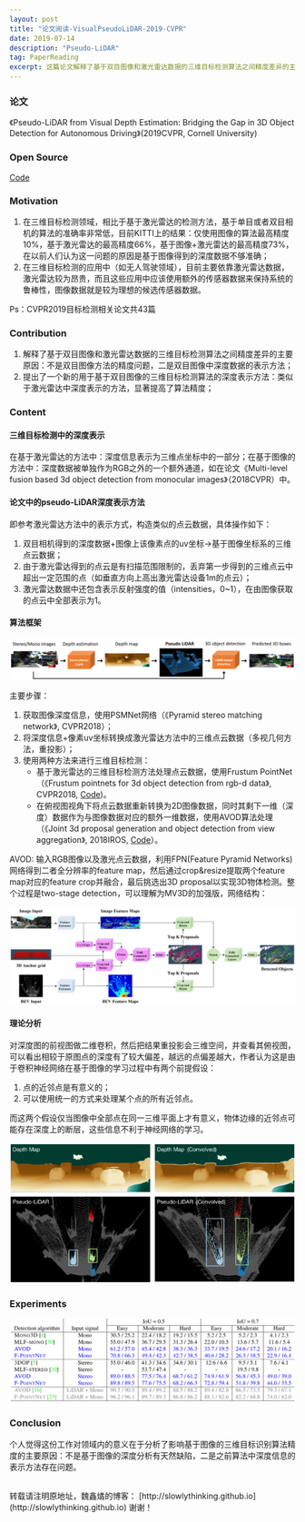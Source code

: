 ```yaml
---
layout: post
title: "论文阅读-VisualPseudoLiDAR-2019-CVPR"
date: 2019-07-14
description: "Pseudo-LiDAR"
tag: PaperReading
excerpt: 这篇论文解释了基于双目图像和激光雷达数据的三维目标检测算法之间精度差异的主要原因：不是双目图像方法的精度问题，二是双目图像中深度数据的表示方法；同时提出了一个新的用于基于双目图像的三维目标检测算法的深度表示方法：类似于激光雷达中深度表示的方法，显著提高了算法精度；给出了开源代码。
---
```


<script type="text/x-mathjax-config">
  MathJax.Hub.Config({
    tex2jax: {
      inlineMath: [ ['$','$'], ["\\(","\\)"] ],
      processEscapes: true
    }
  });
</script>
<script src="https://cdn.mathjax.org/mathjax/latest/MathJax.js?config=TeX-AMS-MML_HTMLorMML" type="text/javascript"></script>

### 论文

《Pseudo-LiDAR from Visual Depth Estimation: Bridging the Gap in 3D Object Detection for Autonomous Driving》(2019CVPR, Cornell University)

### Open Source

[Code](https://github.com/mileyan/pseudo_lidar)

### Motivation

1. 在三维目标检测领域，相比于基于激光雷达的检测方法，基于单目或者双目相机的算法的准确率非常低，目前KITTI上的结果：仅使用图像的算法最高精度10%，基于激光雷达的最高精度66%，基于图像+激光雷达的最高精度73%，在以前人们认为这一问题的原因是基于图像得到的深度数据不够准确；
2. 在三维目标检测的应用中（如无人驾驶领域），目前主要依靠激光雷达数据，激光雷达较为昂贵，而且这些应用中应该使用额外的传感器数据来保持系统的鲁棒性，图像数据就是较为理想的候选传感器数据。

Ps：CVPR2019目标检测相关论文共43篇

### Contribution

1. 解释了基于双目图像和激光雷达数据的三维目标检测算法之间精度差异的主要原因：不是双目图像方法的精度问题，二是双目图像中深度数据的表示方法；
2. 提出了一个新的用于基于双目图像的三维目标检测算法的深度表示方法：类似于激光雷达中深度表示的方法，显著提高了算法精度；

### Content

#### 三维目标检测中的深度表示

在基于激光雷达的方法中：深度信息表示为三维点坐标中的一部分；在基于图像的方法中：深度数据被单独作为RGB之外的一个额外通道，如在论文《Multi-level fusion based 3d object detection from monocular images》（2018CVPR）中。

#### 论文中的pseudo-LiDAR深度表示方法

即参考激光雷达方法中的表示方式，构造类似的点云数据，具体操作如下：

1. 双目相机得到的深度数据+图像上该像素点的uv坐标->基于图像坐标系的三维点云数据；
2. 由于激光雷达得到的点云是有扫描范围限制的，丢弃第一步得到的三维点云中超出一定范围的点（如垂直方向上高出激光雷达设备1m的点云）；
3. 激光雷达数据中还包含表示反射强度的值（intensities，0~1），在由图像获取的点云中全部表示为1。

#### 算法框架

![](/images/posts/PseudoLiDAR/Pipeline.png)

主要步骤：

1. 获取图像深度信息，使用PSMNet网络（《Pyramid stereo matching network》, CVPR2018）；
2. 将深度信息+像素uv坐标转换成激光雷达方法中的三维点云数据（多视几何方法，重投影）；
3. 使用两种方法来进行三维目标检测：
    * 基于激光雷达的三维目标检测方法处理点云数据，使用Frustum PointNet（《Frustum pointnets for 3d object detection from rgb-d data》, CVPR2018, [Code](https://github.com/charlesq34/frustum-pointnets))。
    * 在俯视图视角下将点云数据重新转换为2D图像数据，同时其剩下一维（深度）数据作为与图像数据对应的额外一维数据，使用AVOD算法处理（《Joint 3d proposal generation and object detection from view aggregation》, 2018IROS, [Code](https://github.com/kujason/avod)）。

AVOD:
输入RGB图像以及激光点云数据，利用FPN(Feature Pyramid Networks)网络得到二者全分辨率的feature map，然后通过crop&resize提取两个feature map对应的feature crop并融合，最后挑选出3D proposal以实现3D物体检测。整个过程是two-stage detection，可以理解为MV3D的加强版，网络结构：

![](/images/posts/PseudoLiDAR/AVOD.png)

#### 理论分析

对深度图的前视图做二维卷积，然后把结果重投影会三维空间，并查看其俯视图，可以看出相较于原图点的深度有了较大偏差，越远的点偏差越大，作者认为这是由于卷积神经网络在基于图像的学习过程中有两个前提假设：

1. 点的近邻点是有意义的；
2. 可以使用统一的方式来处理某个点的所有近邻点。

而这两个假设仅当图像中全部点在同一三维平面上才有意义，物体边缘的近邻点可能存在深度上的断层，这些信息不利于神经网络的学习。

![](/images/posts/PseudoLiDAR/Analysis.png)

### Experiments

![](/images/posts/PseudoLiDAR/Experiment1.png)

### Conclusion

个人觉得这份工作对领域内的意义在于分析了影响基于图像的三维目标识别算法精度的主要原因：不是基于图像的深度分析有天然缺陷，二是之前算法中深度信息的表示方法存在问题。

<br>
转载请注明原地址，魏鑫燏的博客： [http://slowlythinking.github.io](http://slowlythinking.github.io) 谢谢！
